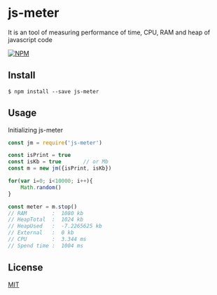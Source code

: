 # js-meter
It is an tool of measuring performance of time, CPU, RAM and heap of javascript code

[![NPM](https://nodei.co/npm/js-meter.png?downloads=true&downloadRank=true)](https://www.npmjs.com/package/js-meter)


## Install

```
$ npm install --save js-meter
```


## Usage
Initializing js-meter 
```js
const jm = require('js-meter')

const isPrint = true
const isKb = true       // or Mb
const m = new jm({isPrint, isKb})

for(var i=0; i<10000; i++){
    Math.random()
}

const meter = m.stop()
// RAM        :  1080 kb
// HeapTotal  :  1024 kb
// HeapUsed   :  -7.2265625 kb
// External   :  0 kb
// CPU        :  3.344 ms
// Spend time :  1004 ms
```


## License


[MIT](http://vjpr.mit-license.org)
